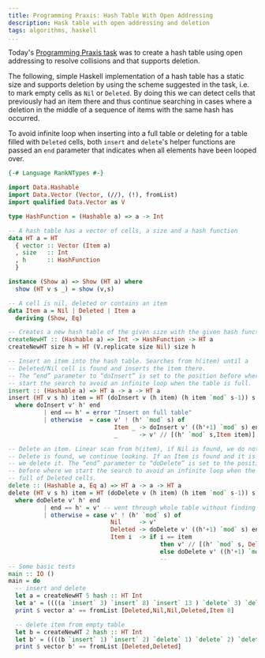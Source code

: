 ```yaml
---
title: Programming Praxis: Hash Table With Open Addressing
description: Hask table with open addressing and deletion
tags: algorithms, haskell
...
```


Today's [Programming Praxis
task](http://programmingpraxis.com/2012/08/24/hash-tables-with-open-addressing/)
was to create a hash table using open addressing to resolve collisions and that
supports deletion.

The following, simple Haskell implementation of a hash table has a static size
and supports deletion by using the scheme suggested in the task, i.e. to mark
empty cells as `Nil` or `Deleted`. By doing this we can detect cells that
previously had an item there and thus continue searching in cases where a
deletion in the middle of a sequence of items with the same hash has occurred.

To avoid infinite loop when inserting into a full table or deleting for a table
filled with `Deleted` cells, both `insert` and `delete`'s helper functions are
passed an `end` parameter that indicates when all elements have been looped
over.

```haskell
{-# Language RankNTypes #-}

import Data.Hashable
import Data.Vector (Vector, (//), (!), fromList)
import qualified Data.Vector as V

type HashFunction = (Hashable a) => a -> Int

-- A hash table has a vector of cells, a size and a hash function
data HT a = HT
  { vector :: Vector (Item a)
  , size   :: Int
  , h      :: HashFunction
  }

instance (Show a) => Show (HT a) where
  show (HT v s _) = show (v,s)

-- A cell is nil, deleted or contains an item
data Item a = Nil | Deleted | Item a
  deriving (Show, Eq)

-- Creates a new hash table of the given size with the given hash function
createNewHT :: (Hashable a) => Int -> HashFunction -> HT a
createNewHT size h = HT (V.replicate size Nil) size h

-- Insert an item into the hash table. Searches from h(item) until a
-- Deleted/Nil cell is found and inserts the item there.
-- The “end” parameter to “doInsert” is set to the position before where we
-- start the search to avoid an infinite loop when the table is full.
insert :: (Hashable a) => HT a -> a -> HT a
insert (HT v s h) item = HT (doInsert v (h item) (h item `mod` s-1)) s h
  where doInsert v' h' end
          | end == h' = error "Insert on full table"
          | otherwise  = case v' ! (h' `mod` s) of
                              Item _ -> doInsert v' ((h'+1) `mod` s) end
                              _      -> v' // [(h' `mod` s,Item item)]

-- Delete an item. Linear scan from h(item), if Nil is found, we do nothing, if
-- Delete is found, we continue looking. If an Item is found and it is the same,
-- we delete it. The “end” parameter to “doDelete” is set to the position
-- before where we start the search to avoid an infinite loop when the table is
-- full of Deleted cells.
delete :: (Hashable a, Eq a) => HT a -> a -> HT a
delete (HT v s h) item = HT (doDelete v (h item) (h item `mod` s-1)) s h
  where doDelete v' h' end
          | end == h' = v' -- went through whole table without finding element
          | otherwise = case v' ! (h' `mod` s) of
                             Nil     -> v'
                             Deleted -> doDelete v' ((h'+1) `mod` s) end
                             Item i  -> if i == item
                                           then v' // [(h' `mod` s, Deleted)]
                                           else doDelete v' ((h'+1) `mod` s) end
                                           --
-- Some basic tests
main :: IO ()
main = do
  -- insert and delete
  let a = createNewHT 5 hash :: HT Int
  let a' = ((((a `insert` 3) `insert` 8) `insert` 13 ) `delete` 3) `delete` 13
  print $ vector a' == fromList [Deleted,Nil,Nil,Deleted,Item 8]

  -- delete item from empty table
  let b = createNewHT 2 hash :: HT Int
  let b' = ((((b `insert` 1) `insert` 2) `delete` 1) `delete` 2) `delete` 3
  print $ vector b' == fromList [Deleted,Deleted]
```
